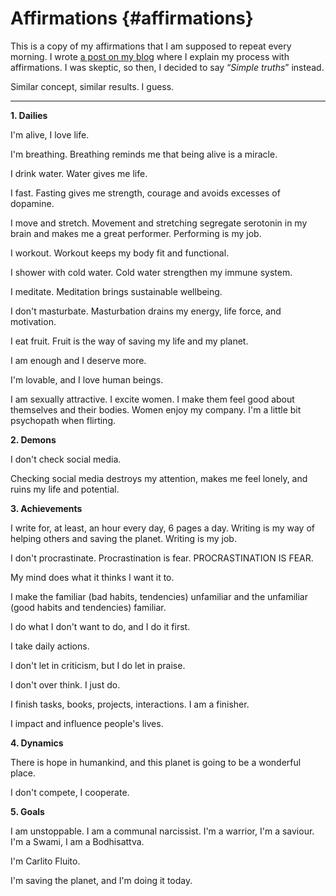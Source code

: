 # Affirmations {#affirmations}


This is a copy of my affirmations that I am supposed to repeat every morning. I wrote [a post on my blog](https://www.carlitofluitoideas.com/affirmations-truths/) where I explain my process with affirmations. I was skeptic, so then, I decided to say “*Simple truths*” instead. 

Similar concept, similar results. I guess. 

----

**1. Dailies**

I'm alive, I love life.

I'm breathing. Breathing reminds me that being alive is a miracle.

I drink water. Water gives me life.

I fast. Fasting gives me strength, courage and avoids excesses of dopamine.

I move and stretch. Movement and stretching segregate serotonin in my brain and makes me a great performer. Performing is my job.

I workout. Workout keeps my body fit and functional.

I shower with cold water. Cold water strengthen my immune system.

I meditate. Meditation brings sustainable wellbeing.

I don't masturbate. Masturbation drains my energy, life force, and motivation.

I eat fruit. Fruit is the way of saving my life and my planet. 

I am enough and I deserve more. 

I'm lovable, and I love human beings.

I am sexually attractive. I excite women. I make them feel good about themselves and their bodies. Women enjoy my company. I'm a little bit psychopath when flirting.

**2. Demons**

I don't check social media. 

Checking social media destroys my attention, makes me feel lonely, and ruins my life and potential.

**3. Achievements**

I write for, at least, an hour every day, 6 pages a day. Writing is my way of helping others and saving the planet. Writing is my job.

I don't procrastinate. Procrastination is fear. PROCRASTINATION IS FEAR. 

My mind does what it thinks I want it to. 

I make the familiar (bad habits, tendencies) unfamiliar and the unfamiliar (good habits and tendencies) familiar.

I do what I don't want to do, and I do it first.

I take daily actions.

I don't let in criticism, but I do let in praise. 

I don't over think. I just do.

I finish tasks, books, projects, interactions. I am a finisher.

I impact and influence people's lives. 

**4. Dynamics**

There is hope in humankind, and this planet is going to be a wonderful place.

I don't compete, I cooperate. 

**5. Goals** 

I am unstoppable. I am a communal narcissist. I'm a warrior, I'm a saviour. I'm a Swami, I am a Bodhisattva. 

I'm Carlito Fluito.

I'm saving the planet, and I'm doing it today. 

